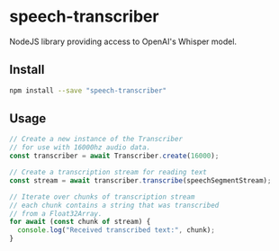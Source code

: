 # speech-transcriber

NodeJS library providing access to OpenAI's Whisper model.

## Install

```bash
npm install --save "speech-transcriber"
```

## Usage

```ts
// Create a new instance of the Transcriber
// for use with 16000hz audio data.
const transcriber = await Transcriber.create(16000);

// Create a transcription stream for reading text
const stream = await transcriber.transcribe(speechSegmentStream);

// Iterate over chunks of transcription stream
// each chunk contains a string that was transcribed
// from a Float32Array.
for await (const chunk of stream) {
  console.log("Received transcribed text:", chunk);
}
```
